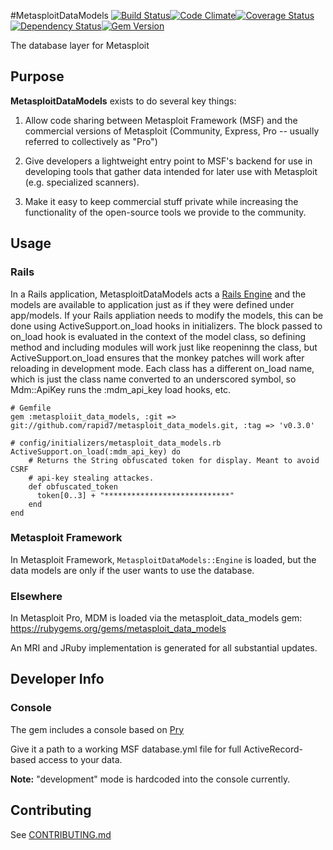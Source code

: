#MetasploitDataModels [![Build Status](https://travis-ci.org/rapid7/metasploit_data_models.png)](https://travis-ci.org/rapid7/metasploit_data_models)[![Code Climate](https://codeclimate.com/github/rapid7/metasploit_data_models.png)](https://codeclimate.com/github/rapid7/metasploit_data_models)[![Coverage Status](https://coveralls.io/repos/rapid7/metasploit_data_models/badge.png)](https://coveralls.io/r/rapid7/metasploit_data_models)[![Dependency Status](https://gemnasium.com/rapid7/metasploit_data_models.png)](https://gemnasium.com/rapid7/metasploit_data_models)[![Gem Version](https://badge.fury.io/rb/metasploit_data_models.png)](http://badge.fury.io/rb/metasploit_data_models)

The database layer for Metasploit


## Purpose
__MetasploitDataModels__ exists to do several key things:

1. Allow code sharing between Metasploit Framework (MSF) and the commercial versions of Metasploit (Community, Express, Pro -- usually referred to collectively as "Pro")

2. Give developers a lightweight entry point to MSF's backend for use in developing tools that gather data intended for later use with Metasploit (e.g. specialized scanners).

3. Make it easy to keep commercial stuff private while increasing the functionality of the open-source tools we provide to the community.


## Usage

### Rails

In a Rails application, MetasploitDataModels acts a
[Rails Engine](http://edgeapi.rubyonrails.org/classes/Rails/Engine.html) and the models are available to application
just as if they were defined under app/models.  If your Rails appliation needs to modify the models, this can be done
using ActiveSupport.on_load hooks in initializers.  The block passed to on_load hook is evaluated in the context of the
model class, so defining method and including modules will work just like reopeninng the class, but
ActiveSupport.on_load ensures that the monkey patches will work after reloading in development mode.  Each class has a
different on_load name, which is just the class name converted to an underscored symbol, so Mdm::ApiKey runs the
:mdm_api_key load hooks, etc.

    # Gemfile
    gem :metasploiit_data_models, :git => git://github.com/rapid7/metasploit_data_models.git, :tag => 'v0.3.0'

    # config/initializers/metasploit_data_models.rb
    ActiveSupport.on_load(:mdm_api_key) do
        # Returns the String obfuscated token for display. Meant to avoid CSRF
        # api-key stealing attackes.
        def obfuscated_token
          token[0..3] + "****************************"
        end
    end

### Metasploit Framework

In Metasploit Framework, `MetasploitDataModels::Engine` is loaded, but the data models are only if the user wants to use
the database.

### Elsewhere

In Metasploit Pro, MDM is loaded via the metasploit_data_models gem: https://rubygems.org/gems/metasploit_data_models

An MRI and JRuby implementation is generated for all substantial updates.

## Developer Info

### Console
The gem includes a console based on [Pry](https://github.com/pry/pry/)

Give it a path to a working MSF database.yml file for full
ActiveRecord-based access to your data.

__Note:__ "development" mode is hardcoded into the console currently.

## Contributing

See [CONTRIBUTING.md](CONTRIBUTING.md)
